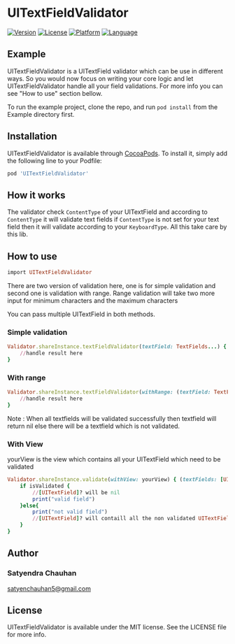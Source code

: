 # UITextFieldValidator

[![Version](https://img.shields.io/cocoapods/v/UITextFieldValidator.svg?style=flat)](http://cocoapods.org/pods/UITextFieldValidator)
[![License](https://img.shields.io/cocoapods/l/UITextFieldValidator.svg?style=flat)](https://github.com/satyerncareer/UITextFieldValidator/blob/master/LICENSE)
[![Platform](https://img.shields.io/cocoapods/p/UITextFieldValidator.svg?style=flat)](http://cocoapods.org/pods/UITextFieldValidator)
[![Language](https://img.shields.io/badge/language-swift%204-green.svg)](https://alamofire.github.io/Alamofire)
## Example
UITextFieldValidator is a UITextField validator which can be use in different ways. So you would now focus on writing your core logic and let UITextFieldValidator handle all your field validations. For more info you can see "How to use" section bellow.

To run the example project, clone the repo, and run `pod install` from the Example directory first.


## Installation

UITextFieldValidator is available through [CocoaPods](http://cocoapods.org). To install
it, simply add the following line to your Podfile:

```ruby
pod 'UITextFieldValidator'
```
## How it works

The validator check `ContentType` of your UITextField and according to ``ContentType`` it will validate text fields if ``ContentType`` is not set for your text field then it will validate according to your `KeyboardType`. All this take care by this lib.

## How to use
```ruby
import UITextFieldValidator
```

There are two version of validation here, one is for simple validation and second one is validation with range. Range validation will take two more input for minimum characters and the maximum characters

You can pass multiple UITextField in both methods.

### Simple validation


```ruby
Validator.shareInstance.textFieldValidator(textField: TextFields...) { (textField:UITextField, isSuccess) in
    //handle result here
}
```
### With range

```ruby
Validator.shareInstance.textFieldValidator(withRange: (textField: TextFields..., minRange: 1, maxRange: 50)) { (textField:UITextField, isSuccess) in
    //handle result here
}
```
Note :  When all textfields will be validated successfully then textfield will return nil else there will be a textfield which is not validated.

### With View
yourView is the view which contains all your UITextField which need to be validated
```ruby
Validator.shareInstance.validate(withView: yourView) { (textFields: [UITextField]?, isValidated) in
    if isValidated {
        //[UITextField]? will be nil
        print("valid field")
    }else{
        print("not valid field")
        //[UITextField]? will contaill all the non validated UITextFields
    }
}
```

## Author
### Satyendra Chauhan
satyenchauhan5@gmail.com

## License

UITextFieldValidator is available under the MIT license. See the LICENSE file for more info.
